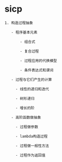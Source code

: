 

# sicp

    1. 构造过程抽象
       
       - 程序基本元素
       
           - 组合式
       
           - 复合过程
       
           - 过程应用的代换模型
       
           - 条件表达式和谓词
       
       - 过程与它们产生的计算
         
         - 线性的递归和迭代
         
         - 树形递归
         
         - 增长的阶
     
       - 高阶函数做抽象
         
         - 过程做参数
         
         - lambda构造过程
         
         - 过程做一般性方法
         
         - 过程作为返回值
